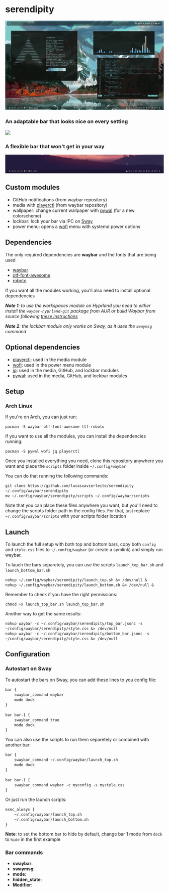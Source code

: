 # serendipity

![](demo.gif)

### An adaptable bar that looks nice on every setting

![](top_bar.gif)

### A flexible bar that won't get in your way

![](bottom_bar.gif)

## Custom modules

- GitHub notifications (from waybar repository)
- media with [playerctl](https://github.com/altdesktop/playerctl) (from waybar repository)
- wallpaper: change current wallpaper with [pywal](https://github.com/dylanaraps/pywal) (for a new colorscheme)
- lockbar: lock your bar via IPC on [Sway](https://github.com/swaywm/sway)
- power menu: opens a [wofi](https://hg.sr.ht/~scoopta/wofi) menu with systemd power options

## Dependencies

The only required dependencies are **waybar** and the fonts that are being used

- [waybar](https://github.com/Alexays/Waybar)
- [otf-font-awesome]()
- [roboto]()

If you want all the modules working, you'll also need to install optional dependencies

*__Note 1__: to use the workspaces module on Hyprland you need to either install the `waybar-hyprland-git` package from AUR or build Waybar from source following [these instructions](https://wiki.hyprland.org/Useful-Utilities/Status-Bars/#compiling-manually)*

*__Note 2__: the lockbar module only works on Sway, as it uses the `swaymsg` command*

## Optional dependencies

- [playerctl](https://github.com/altdesktop/playerctl): used in the media module
- [wofi](https://hg.sr.ht/~scoopta/wofi): used in the power menu module
- [jq](https://github.com/stedolan/jq): used in the media, GitHub, and lockbar modules
- [pywal](https://github.com/dylanaraps/pywal): used in the media, GitHub, and lockbar modules

## Setup

### Arch Linux

If you're on Arch, you can just run:

```
pacman -S waybar otf-font-awesome ttf-roboto
```

If you want to use all the modules, you can install the dependencies running:

```
pacman -S pywal wofi jq playerctl
```

Once you installed everything you need, clone this repository anywhere you want and place the `scripts` folder inside `~/.config/waybar`

You can do that running the following commands:

```
git clone https://github.com/lucasxavierleite/serendipity ~/.config/waybar/serendipity
mv ~/.config/waybar/serendipity/scripts ~/.config/waybar/scripts
```

Note that you can place these files anywhere you want, but you'll need to change the scripts folder path in the config files. For that, just replace `~/.config/waybar/scripts` with your scripts folder location

## Launch

To launch the full setup with both top and bottom bars, copy both `config` and `style.css` files to `~/.config/waybar` (or create a symlink) and simply run waybar.

To lauch the bars separetely, you can use the scripts `launch_top_bar.sh` and `launch_bottom_bar.sh`

```
nohup ~/.config/waybar/serendipity/launch_top.sh &> /dev/null &
nohup ~/.config/waybar/serendipity/launch_bottom.sh &> /dev/null &
```

Remember to check if you have the right permissions:

```
chmod +x launch_top_bar.sh launch_top_bar.sh
```

Another way to get the same results:

```
nohup waybar -c ~/.config/waybar/serendipity/top_bar.jsonc -s ~/config/waybar/serendipity/style.css &> /dev/null
nohup waybar -c ~/.config/waybar/serendipity/bottom_bar.jsonc -s ~/config/waybar/serendipity/style.css &> /dev/null
```

## Configuration

### Autostart on Sway

To autostart the bars on Sway, you can add these lines to you config file:

```
bar {
    swaybar_command waybar
    mode dock
}

bar bar-1 {
    swaybar_command true
    mode dock
}
```

You can also use the scripts to run them separetely or combined with another bar:


```
bar {
    swaybar_command ~/.config/waybar/launch_top.sh
    mode dock
}

bar bar-1 {
    swaybar_command waybar -c myconfig -s mystyle.css
}
```

Or just run the launch scripts:

```
exec_always {
    ~/.config/waybar/launch_top.sh
    ~/.config/waybar/launch_bottom.sh
}
```

**Note**: to set the bottom bar to hide by default, change bar 1 mode from `dock` to `hide` in the first example

### Bar commands

- **swaybar**:
- **swaymsg**:
- **mode**:
- **hidden_state**:
- **Modifier**:
